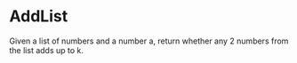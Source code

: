 # AddList
Given a list of numbers and a number a, return whether any 2 numbers from the list adds up to k.
